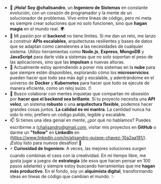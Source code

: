 - 👋 **¡Hola! Soy @chalisandro**, un **Ingeniero de Sistemas** en constante evolución, con un corazón de programador y la mente de un solucionador de problemas. Vivo entre líneas de código, pero mi meta es siempre crear soluciones que no solo funcionen, sino que **hagan magia** en el mundo real. 🌍
- 👀 Mi pasión por el **backend** no tiene límites. Si me dan un reto, me lanzo a construir **APIs escalables**, arquitecturas resilientes y bases de datos que se adaptan como camaleones a las necesidades de cualquier sistema. Utilizo herramientas como **Node.js**, **Express**, **MongoDB** y **JavaScript** para darle vida a sistemas que no solo soportan el peso de las aplicaciones, sino que las **impulsan** a nuevas alturas.
- 🌱 Actualmente estoy aprendiendo a poner mis sistemas en la **nube** para que siempre estén disponibles, explorando cómo los **microservicios** pueden hacer que todo sea más ágil y escalable, y adentrándome en el universo de **Docker** y  **Kubernetes** para hacer que todo se ejecute de manera eficiente, como un reloj suizo. ⏰
- 💞️ Busco colaborar con mentes inquietas que compartan mi obsesión por **hacer que el backend sea brillante**. Si tu proyecto necesita una **API veloz**, un sistema **robusto** o una **arquitectura flexible**, podemos hacer grandes cosas juntos. **La calidad es mi mantra**. La cantidad nunca ha sido lo mío; prefiero un código pulido, legible y escalable.
- 📫 Si tienes una idea genial en mente, ¿por qué no hablamos? Puedes escribirme a (chalisandro@gmail.com, visitar mis proyectos en **GitHub** o darme un **"follow"** en **LinkedIn** en (https://www.linkedin.com/in/alisandro-quispe-chavez-10a2aa191/). ¡Estoy listo para nuevos desafíos! 🚀
- ⚡ **Curiosidad de Ingeniero**: A veces, las mejores soluciones surgen cuando combinas el caos con la creatividad. En mi tiempo libre, me gusta jugar a juegos de **estrategia** (de esos que hacen pensar en 100 pasos adelante) y siempre estoy buscando herramientas que me **hagan más productivo**. En el fondo, soy un **alquimista digital**, transformando ideas en líneas de código que cambian el mundo. ✨


